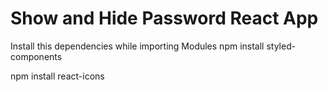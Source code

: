 # Show and Hide Password React App

Install this dependencies while importing Modules
npm install styled-components

npm install react-icons
